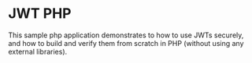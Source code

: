 # JWT PHP

This sample php application demonstrates to how to use JWTs securely, and how to build and verify them from scratch in PHP (without using any external libraries). 